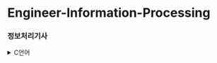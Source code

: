 # Engineer-Information-Processing 
### 정보처리기사 
<details>
<summary>C언어</summary>

-[C언어] 기초 강의] (https://jyecoding.tistory.com/64)
-[C언어] 기초 강의 if 함수] (https://jyecoding.tistory.com/66)
  
</details>
